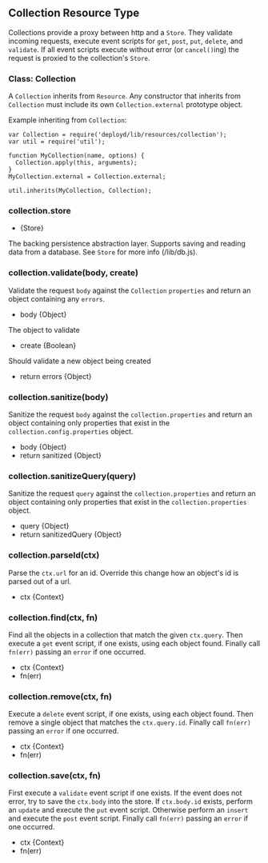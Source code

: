 <!--{
  title: 'Collection Resource Type',
  tags: ['collection', 'resource', 'type']
}-->

## Collection Resource Type

Collections provide a proxy between http and a `Store`. They validate incoming requests, execute event scripts for `get`, `post`, `put`, `delete`, and `validate`. If all event scripts execute without error (or `cancel()`ing) the request is proxied to the collection's `Store`.

### Class: Collection

A `Collection` inherits from `Resource`. Any constructor that inherits from `Collection` must include its own `Collection.external` prototype object.

Example inheriting from `Collection`:

    var Collection = require('deployd/lib/resources/collection');
    var util = require('util');

    function MyCollection(name, options) {
      Collection.apply(this, arguments);
    }
    MyCollection.external = Collection.external;

    util.inherits(MyCollection, Collection);

### collection.store <!-- ref -->

* {Store}

The backing persistence abstraction layer. Supports saving and reading data from a database. See `Store` for more info (/lib/db.js).

### collection.validate(body, create) <!-- ref -->

Validate the request `body` against the `Collection` `properties` 
and return an object containing any `errors`.

* body {Object}

The object to validate

* create {Boolean}

Should validate a new object being created

* return errors {Object}

### collection.sanitize(body) <!-- ref -->

Sanitize the request `body` against the `collection.properties` 
and return an object containing only properties that exist in the
`collection.config.properties` object.

* body {Object}
* return sanitized {Object}

### collection.sanitizeQuery(query) <!-- ref -->

Sanitize the request `query` against the `collection.properties` 
and return an object containing only properties that exist in the
`collection.properties` object.

* query {Object}
* return sanitizedQuery {Object}

### collection.parseId(ctx) <!-- ref -->

Parse the `ctx.url` for an id. Override this change how an object's id is parsed out of a url.

* ctx {Context}

### collection.find(ctx, fn) <!-- ref -->

Find all the objects in a collection that match the given `ctx.query`. Then execute a `get` event script, if one exists, using each object found. Finally call `fn(err)` passing an `error` if one occurred.

* ctx {Context}
* fn(err)

### collection.remove(ctx, fn) <!-- ref -->

Execute a `delete` event script, if one exists, using each object found. Then remove a single object that matches the `ctx.query.id`. Finally call `fn(err)` passing an `error` if one occurred.

* ctx {Context}
* fn(err)

### collection.save(ctx, fn) <!-- ref -->

First execute a `validate` event script if one exists. If the event does not error, try to save the `ctx.body` into the store. If `ctx.body.id` exists, perform an `update` and execute the `put` event script. Otherwise perform an `insert` and execute the `post` event script. Finally call `fn(err)` passing an `error` if one occurred.

* ctx {Context}
* fn(err)




